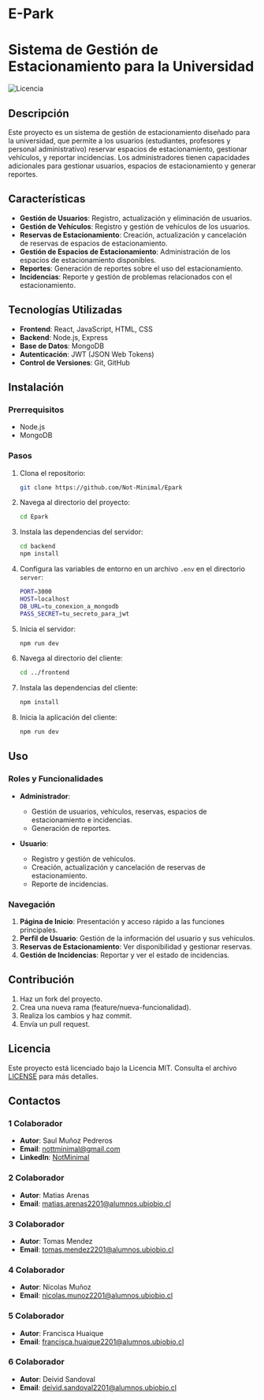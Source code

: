 # E-Park
# Sistema de Gestión de Estacionamiento para la Universidad

![Licencia](https://img.shields.io/badge/Licencia-MIT-green)

## Descripción

Este proyecto es un sistema de gestión de estacionamiento diseñado para la universidad, que permite a los usuarios (estudiantes, profesores y personal administrativo) reservar espacios de estacionamiento, gestionar vehículos, y reportar incidencias. Los administradores tienen capacidades adicionales para gestionar usuarios, espacios de estacionamiento y generar reportes.

## Características

- **Gestión de Usuarios**: Registro, actualización y eliminación de usuarios.
- **Gestión de Vehículos**: Registro y gestión de vehículos de los usuarios.
- **Reservas de Estacionamiento**: Creación, actualización y cancelación de reservas de espacios de estacionamiento.
- **Gestión de Espacios de Estacionamiento**: Administración de los espacios de estacionamiento disponibles.
- **Reportes**: Generación de reportes sobre el uso del estacionamiento.
- **Incidencias**: Reporte y gestión de problemas relacionados con el estacionamiento.

## Tecnologías Utilizadas

- **Frontend**: React, JavaScript, HTML, CSS
- **Backend**: Node.js, Express
- **Base de Datos**: MongoDB
- **Autenticación**: JWT (JSON Web Tokens)
- **Control de Versiones**: Git, GitHub

## Instalación

### Prerrequisitos

- Node.js
- MongoDB

### Pasos

1. Clona el repositorio:

    ```bash
    git clone https://github.com/Not-Minimal/Epark
    ```

2. Navega al directorio del proyecto:

    ```bash
    cd Epark
    ```

3. Instala las dependencias del servidor:

    ```bash
    cd backend
    npm install
    ```

4. Configura las variables de entorno en un archivo `.env` en el directorio `server`:

    ```bash
    PORT=3000
    HOST=localhost
    DB_URL=tu_conexion_a_mongodb
    PASS_SECRET=tu_secreto_para_jwt
    ```

5. Inicia el servidor:

    ```bash
    npm run dev
    ```

6. Navega al directorio del cliente:

    ```bash
    cd ../frontend
    ```

7. Instala las dependencias del cliente:

    ```bash
    npm install
    ```

8. Inicia la aplicación del cliente:

    ```bash
    npm run dev
    ```

## Uso

### Roles y Funcionalidades

- **Administrador**:
  - Gestión de usuarios, vehículos, reservas, espacios de estacionamiento e incidencias.
  - Generación de reportes.

- **Usuario**:
  - Registro y gestión de vehículos.
  - Creación, actualización y cancelación de reservas de estacionamiento.
  - Reporte de incidencias.

### Navegación

1. **Página de Inicio**: Presentación y acceso rápido a las funciones principales.
2. **Perfil de Usuario**: Gestión de la información del usuario y sus vehículos.
3. **Reservas de Estacionamiento**: Ver disponibilidad y gestionar reservas.
4. **Gestión de Incidencias**: Reportar y ver el estado de incidencias.

## Contribución

1. Haz un fork del proyecto.
2. Crea una nueva rama (feature/nueva-funcionalidad).
3. Realiza los cambios y haz commit.
4. Envía un pull request.

## Licencia

Este proyecto está licenciado bajo la Licencia MIT. Consulta el archivo [LICENSE](LICENSE) para más detalles.

## Contactos

### 1 Colaborador
- **Autor**: Saul Muñoz Pedreros
- **Email**: nottminimal@gmail.com
- **LinkedIn**: [NotMinimal](https://www.linkedin.com/in/notminimal/)

### 2 Colaborador
- **Autor**: Matias Arenas
- **Email**: matias.arenas2201@alumnos.ubiobio.cl
### 3 Colaborador
- **Autor**: Tomas Mendez
- **Email**: tomas.mendez2201@alumnos.ubiobio.cl
### 4 Colaborador
- **Autor**: Nicolas Muñoz
- **Email**: nicolas.munoz2201@alumnos.ubiobio.cl
### 5 Colaborador
- **Autor**: Francisca Huaique
- **Email**: francisca.huaique2201@alumnos.ubiobio.cl
### 6 Colaborador
- **Autor**: Deivid Sandoval
- **Email**: deivid.sandoval2201@alumnos.ubiobio.cl
